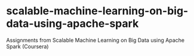 # scalable-machine-learning-on-big-data-using-apache-spark
Assignments from Scalable Machine Learning on Big Data using Apache Spark (Coursera)
